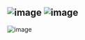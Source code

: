 ![image](https://user-images.githubusercontent.com/57319180/206232748-8bb8ef95-b053-456e-b6cb-f21a759abc50.png)
![image](https://user-images.githubusercontent.com/57319180/206232780-506ec111-3040-4bb9-8a3e-e682dca7d364.png)
---------------------------------------------------------------------
![image](https://user-images.githubusercontent.com/57319180/206234419-74b77700-14d7-4009-aa94-88b9f848a2fb.png)
